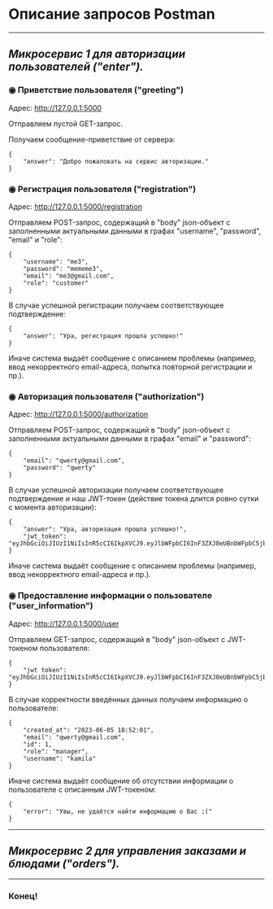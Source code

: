 # Описание запросов Postman

---

## *Микросервис 1 для авторизации пользователей ("enter").* 

### ◉ Приветствие пользователя ("greeting")

Адрес:  http://127.0.0.1:5000

Отправляем пустой GET-запрос.

Получаем сообщение-приветствие от сервера:

```
{
    "answer": "Добро пожаловать на сервис авторизации."
}
```

### ◉ Регистрация пользователя ("registration")

Адрес:  http://127.0.0.1:5000/registration

Отправляем POST-запрос, содержащий в "body" json-объект с заполненными актуальными данными в графах "username", "password", "email" и "role":

```
{
    "username": "me3",
    "password": "mememe3",
    "email": "me3@gmail.com",
    "role": "customer"
}
```

В случае успешной регистрации получаем соответствующее подтверждение:

```
{
    "answer": "Ура, регистрация прошла успешно!"
}
```

Иначе система выдаёт сообщение с описанием проблемы (например, ввод некорректного email-адреса, попытка повторной регистрации и пр.).

### ◉ Авторизация пользователя ("authorization")

Адрес:  http://127.0.0.1:5000/authorization

Отправляем POST-запрос, содержащий в "body" json-объект с заполненными актуальными данными в графах "email" и "password":

```
{
    "email": "qwerty@gmail.com",
    "password": "qwerty"
}
```

В случае успешной авторизации получаем соответствующее подтверждение и наш JWT-токен (действие токена длится ровно сутки с момента авторизации):

```
{
    "answer": "Ура, авторизация прошла успешно!",
    "jwt_token": "eyJhbGciOiJIUzI1NiIsInR5cCI6IkpXVCJ9.eyJlbWFpbCI6InF3ZXJ0eUBnbWFpbC5jb20iLCJwYXNzd29yZCI6InF3ZXJ0eSJ9.34SyTLRcA3xkbssCtQGn0bD4jH6XeR3BVehF4iY9HiI"
}
```

Иначе система выдаёт сообщение с описанием проблемы (например, ввод некорректного email-адреса и пр.).

### ◉ Предоставление информации о пользователе ("user_information")

Адрес:  http://127.0.0.1:5000/user

Отправляем GET-запрос, содержащий в "body" json-объект с JWT-токеном пользователя:

```
{
    "jwt token": "eyJhbGciOiJIUzI1NiIsInR5cCI6IkpXVCJ9.eyJlbWFpbCI6InF3ZXJ0eUBnbWFpbC5jb20iLCJwYXNzd29yZCI6InF3ZXJ0eSJ9.34SyTLRcA3xkbssCtQGn0bD4jH6XeR3BVehF4iY9HiI"
}
```

В случае корректности введённых данных получаем информацию о пользователе:

```
{
    "created_at": "2023-06-05 18:52:01",
    "email": "qwerty@gmail.com",
    "id": 1,
    "role": "manager",
    "username": "kamila"
}
```

Иначе система выдаёт сообщение об отсутствии информации о пользователе с описанным JWT-токеном:

```
{
    "error": "Увы, не удаётся найти информацию о Вас :("
}
```

---

## *Микросервис 2 для управления заказами и блюдами ("orders").* 



---

### Конец!
